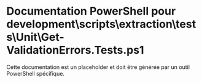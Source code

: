 # Documentation PowerShell pour development\scripts\extraction\tests\Unit\Get-ValidationErrors.Tests.ps1

Cette documentation est un placeholder et doit être générée par un outil PowerShell spécifique.
